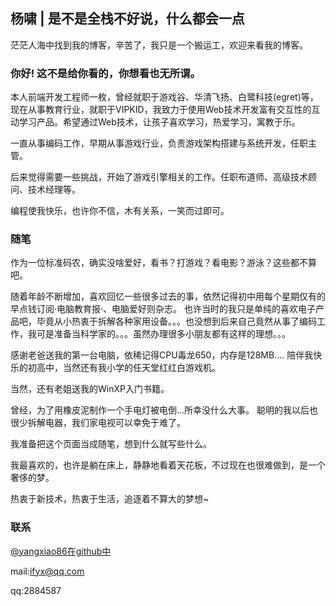 ## 杨啸 | 是不是全栈不好说，什么都会一点

茫茫人海中找到我的博客，辛苦了，我只是一个搬运工，欢迎来看我的博客。

### 你好! 这不是给你看的，你想看也无所谓。

本人前端开发工程师一枚，曾经就职于游戏谷、华清飞扬、白鹭科技(egret)等，现在从事教育行业，就职于VIPKID，我致力于使用Web技术开发富有交互性的互动学习产品。希望通过Web技术，让孩子喜欢学习，热爱学习，寓教于乐。

一直从事编码工作，早期从事游戏行业，负责游戏架构搭建与系统开发，任职主管。

后来觉得需要一些挑战，开始了游戏引擎相关的工作。任职布道师、高级技术顾问、技术经理等。

编程使我快乐，也许你不信，木有关系，一笑而过即可。

### 随笔

作为一位标准码农，确实没啥爱好，看书？打游戏？看电影？游泳？这些都不算吧。

随着年龄不断增加，喜欢回忆一些很多过去的事，依然记得初中用每个星期仅有的早点钱订阅·电脑教育报·、电脑爱好则杂志。 也许当时的我只是单纯的喜欢电子产品吧，毕竟从小热衷于拆解各种家用设备。。。也没想到后来自己竟然从事了编码工作，我可是准备当科学家的。。。虽然办理很多小朋友都有这样的理想。。。

感谢老爸送我的第一台电脑，依稀记得CPU毒龙650，内存是128MB.... 陪伴我快乐的初高中，当然还有我小学的任天堂红红白游戏机。

当然，还有老姐送我的WinXP入门书籍。

曾经，为了用橡皮泥制作一个手电灯被电倒...所幸没什么大事。 聪明的我以后也很少拆解电器，我们家电视可以幸免于难了。 

我准备把这个页面当成随笔，想到什么就写些什么。

我最喜欢的，也许是躺在床上，静静地看着天花板，不过现在也很难做到，是一个奢侈的梦。

热衷于新技术，热衷于生活，追逐着不算大的梦想~

### 联系

[@yangxiao86在github中](https://github.com/yangxiao86)

mail:ifyx@qq.com

qq:2884587

